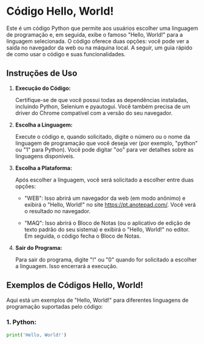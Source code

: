 # Código Hello, World!

Este é um código Python que permite aos usuários escolher uma linguagem de programação e, em seguida, exibe o famoso "Hello, World!" para a linguagem selecionada. O código oferece duas opções: você pode ver a saída no navegador da web ou na máquina local. A seguir, um guia rápido de como usar o código e suas funcionalidades.

## Instruções de Uso

1. **Execução do Código:**

   Certifique-se de que você possui todas as dependências instaladas, incluindo Python, Selenium e pyautogui. Você também precisa de um driver do Chrome compatível com a versão do seu navegador.

2. **Escolha a Linguagem:**

   Execute o código e, quando solicitado, digite o número ou o nome da linguagem de programação que você deseja ver (por exemplo, "python" ou "1" para Python). Você pode digitar "oo" para ver detalhes sobre as linguagens disponíveis.

3. **Escolha a Plataforma:**

   Após escolher a linguagem, você será solicitado a escolher entre duas opções:

   - "WEB": Isso abrirá um navegador da web (em modo anônimo) e exibirá o "Hello, World!" no site https://pt.anotepad.com/. Você verá o resultado no navegador.

   - "MAQ": Isso abrirá o Bloco de Notas (ou o aplicativo de edição de texto padrão do seu sistema) e exibirá o "Hello, World!" no editor. Em seguida, o código fecha o Bloco de Notas.

4. **Sair do Programa:**

   Para sair do programa, digite "!" ou "0" quando for solicitado a escolher a linguagem. Isso encerrará a execução.

## Exemplos de Códigos Hello, World!

Aqui está um exemplos de "Hello, World!" para diferentes linguagens de programação suportadas pelo código:

### 1. Python:

```python
print('Hello, World!')
